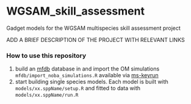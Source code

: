 # WGSAM_skill_assessment
Gadget models for the WGSAM multispecies skill assessment project

ADD A BRIEF DESCRIPTION OF THE PROJECT WITH RELEVANT LINKS

### How to use this repository
1. build an [mfdb](https://github.com/gadget-framework/mfdb) database in and import the OM simulations ```mfdb/import_noba_simulations.R``` available via [ms-keyrun](https://github.com/NOAA-EDAB/ms-keyrun/)
2. start building single species models. Each model is built with ```models/xx.sppName/setup.R``` and fitted to data with ```models/xx.sppName/run.R```
